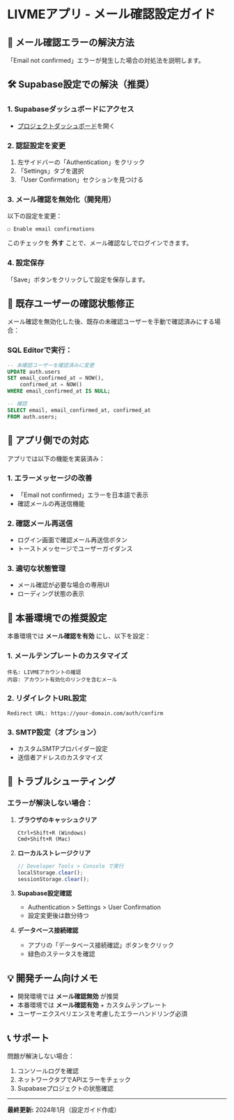# LIVMEアプリ - メール確認設定ガイド

## 📧 メール確認エラーの解決方法

「Email not confirmed」エラーが発生した場合の対処法を説明します。

## 🛠️ Supabase設定での解決（推奨）

### 1. Supabaseダッシュボードにアクセス
- [プロジェクトダッシュボード](https://supabase.com/dashboard/project/fgvmbdxayjasmlwrylup)を開く

### 2. 認証設定を変更
1. 左サイドバーの「Authentication」をクリック
2. 「Settings」タブを選択
3. 「User Confirmation」セクションを見つける

### 3. メール確認を無効化（開発用）
以下の設定を変更：

```
☐ Enable email confirmations
```

このチェックを **外す** ことで、メール確認なしでログインできます。

### 4. 設定保存
「Save」ボタンをクリックして設定を保存します。

## 🔄 既存ユーザーの確認状態修正

メール確認を無効化した後、既存の未確認ユーザーを手動で確認済みにする場合：

### SQL Editorで実行：
```sql
-- 未確認ユーザーを確認済みに変更
UPDATE auth.users 
SET email_confirmed_at = NOW(), 
    confirmed_at = NOW() 
WHERE email_confirmed_at IS NULL;

-- 確認
SELECT email, email_confirmed_at, confirmed_at 
FROM auth.users;
```

## 📱 アプリ側での対応

アプリでは以下の機能を実装済み：

### 1. エラーメッセージの改善
- 「Email not confirmed」エラーを日本語で表示
- 確認メールの再送信機能

### 2. 確認メール再送信
- ログイン画面で確認メール再送信ボタン
- トーストメッセージでユーザーガイダンス

### 3. 適切な状態管理
- メール確認が必要な場合の専用UI
- ローディング状態の表示

## 🎯 本番環境での推奨設定

本番環境では **メール確認を有効** にし、以下を設定：

### 1. メールテンプレートのカスタマイズ
```
件名: LIVMEアカウントの確認
内容: アカウント有効化のリンクを含むメール
```

### 2. リダイレクトURL設定
```
Redirect URL: https://your-domain.com/auth/confirm
```

### 3. SMTP設定（オプション）
- カスタムSMTPプロバイダー設定
- 送信者アドレスのカスタマイズ

## 🐛 トラブルシューティング

### エラーが解決しない場合：

1. **ブラウザのキャッシュクリア**
   ```
   Ctrl+Shift+R (Windows)
   Cmd+Shift+R (Mac)
   ```

2. **ローカルストレージクリア**
   ```javascript
   // Developer Tools > Console で実行
   localStorage.clear();
   sessionStorage.clear();
   ```

3. **Supabase設定確認**
   - Authentication > Settings > User Confirmation
   - 設定変更後は数分待つ

4. **データベース接続確認**
   - アプリの「データベース接続確認」ボタンをクリック
   - 緑色のステータスを確認

## 💡 開発チーム向けメモ

- 開発環境では **メール確認無効** が推奨
- 本番環境では **メール確認有効** + カスタムテンプレート
- ユーザーエクスペリエンスを考慮したエラーハンドリング必須

## 📞 サポート

問題が解決しない場合：
1. コンソールログを確認
2. ネットワークタブでAPIエラーをチェック
3. Supabaseプロジェクトの状態確認

---

**最終更新:** 2024年1月（設定ガイド作成）